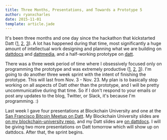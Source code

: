 ```yaml
---
title: Three Months, Presentations, and Towards a Prototype 5
author: ryanxcharles
date: 2015-11-01
template: article.jade
---
```


It's been three months and one day since the hackathon that kickstarted Datt
([1](http://www.meetup.com/blockchainU/events/224266192/),
[2](/articles/2015-07-31-hackathon-day-one/),
[3](/articles/2015-08-02-hackathon-day-three/)). A lot has happened during that
time, most significantly a huge amount of intellectual work designing and
planning what we are building on
[dattdocs](https://github.com/dattnetwork/dattdocs) and
[dattmedia](https://github.com/dattnetwork/dattmedia), and a half-working
prototype on [datt](https://github.com/dattnetwork/datt).

There was a three week period of time where I obsessively focused only on
programming the prototype and was extremely productive
([1](/articles/2015-09-27-towards-a-prototype/),
[2](/articles/2015-10-05-towards-a-prototype-2/),
[3](/articles/2015-10-14-yc-and-towards-a-prototype-3/)). I'm going to do
another three week sprint with the intent of finishing the prototype. This will
last from Nov. 3 - Nov. 23. My plan is to basically stop working on all aspects
of Datt other than the prototype, and I will be pretty uncommunicative during
that time. So if I don't respond to your emails or post any updates to the
blog, Twitter, or Slack, it's because I'm programming. :)

Last week I gave four presentations at Blockchain University and one at the
[San Francisco Bitcoin Meetup on
Datt](http://www.meetup.com/San-Francisco-Bitcoin-Social/events/223421691/). My
Blockchain University slides are [on my blockchain-university
repo](https://github.com/ryanxcharles/blockchain-university/tree/master/slides),
and my Datt slides are [on
dattdocs](https://github.com/dattnetwork/dattdocs/tree/master/archive). I will
be giving two more presentations on Datt tomorrow which will show up on
dattdocs. After that, the sprint begins.
